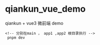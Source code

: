 # qiankun_vue_demo
qiankun + vue3 微前端 demo


```
<!-- 分别在main ， app1 ,app2 根目录执行 -->
 pnpm dev
 ``` 